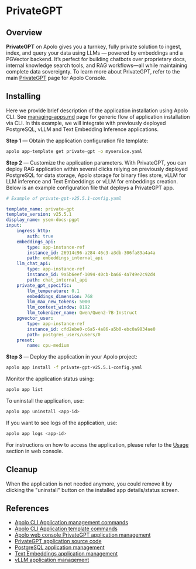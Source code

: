 # PrivateGPT

## Overview

**PrivateGPT** on Apolo gives you a turnkey, fully private solution to ingest, index, and query your data using LLMs — powered by embeddings and a PGVector backend. It’s perfect for building chatbots over proprietary docs, internal knowledge search tools, and RAG workflows—all while maintaining complete data sovereignty. To learn more about PrivateGPT, refer to the main [PrivateGPT](../../../../apolo-console/apps/installable-apps/available-apps/privategpt.md) page for Apolo Console.

## Installing

Here we provide brief description of the application installation using Apolo CLI. See [managing-apps.md](../managing-apps.md "mention") page for generic flow of application installation via CLI. In this example, we will integrate with previously deployed PostgreSQL, vLLM and Text Embedding Inference applications.&#x20;

**Step 1** — Obtain the application configuration file template:

```bash
apolo app-template get private-gpt -o myservice.yaml
```

**Step 2** — Customize the application parameters. With PrivateGPT, you can deploy RAG application within several clicks relying on previously deployed PostgreSQL for data storage, Apolo storage for binary files store, vLLM for LLM inference and Text Embeddings or vLLM for embeddings creation.\
Below is an example configuration file that deploys a PrivateGPT app.

```yaml
# Example of private-gpt-v25.5.1-config.yaml

template_name: private-gpt
template_version: v25.5.1
display_name: ysem-docs-pgpt
input:
    ingress_http:
        auth: true
    embeddings_api:
        type: app-instance-ref
        instance_id: 26914c96-a284-46c3-a3db-306fa89a4a4a
        path: embeddings_internal_api
    llm_chat_api:
        type: app-instance-ref
        instance_id: 9a5b6eef-1094-40cb-ba66-4a749e2c92d4
        path: chat_internal_api
    private_gpt_specific:
        llm_temperature: 0.1
        embeddings_dimension: 768
        llm_max_new_tokens: 5000
        llm_context_window: 8192
        llm_tokenizer_name: Qwen/Qwen2-7B-Instruct
    pgvector_user:
        type: app-instance-ref
        instance_id: cfd2ebe0-c6a5-4a86-a5b0-ebc0a9834ae0
        path: postgres_users/users/0
    preset:
        name: cpu-medium
```

**Step 3** — Deploy the application in your Apolo project:

```bash
apolo app install -f private-gpt-v25.5.1-config.yaml
```

Monitor the application status using:

```bash
apolo app list
```

To uninstall the application, use:

```bash
apolo app uninstall <app-id>
```

If you want to see logs of the application, use:

```bash
apolo app logs <app-id>
```

For instructions on how to access the application, please refer to the [Usage](../../../../apolo-console/apps/installable-apps/available-apps/privategpt.md#usage) section in web console.

## Cleanup

When the application is not needed anymore, you could remove it by clicking the "uninstall" button on the installed app details/status screen.

## References

* [Apolo CLI Application management commands](https://app.gitbook.com/s/-MOkWy7dB5MDbkSII8iF/commands/app)
* [Apolo CLI Application template commands](https://app.gitbook.com/s/-MOkWy7dB5MDbkSII8iF/commands/app-template)
* [Apolo web console PrivateGPT application management](../../../../apolo-console/apps/installable-apps/available-apps/privategpt.md)
* [PrivateGPT application source code](https://github.com/neuro-inc/private-gpt)
* [PostgreSQL application management](../../../../apolo-console/apps/installable-apps/available-apps/postgre-sql.md)
* [Text Embeddings application management](../../../../apolo-console/apps/installable-apps/available-apps/text-embeddings-inference.md)
* [vLLM application management](../../../../apolo-console/apps/installable-apps/available-apps/llm-inference/)
